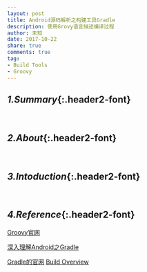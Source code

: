 ```yaml
---
layout: post
title: Android源码解析之构建工具Gradle
description: 使用Grovy语言描述编译过程
author: 未知
date: 2017-10-22
share: true
comments: true
tag:
- Build Tools
- Groovy
---
```

## *1.Summary*{:.header2-font}
&emsp;&emsp;
## *2.About*{:.header2-font}
&emsp;&emsp;
## *3.Intoduction*{:.header2-font}
&emsp;&emsp;
## *4.Reference*{:.header2-font}


[Groovy官网](http://www.groovy-lang.org/learn.html)



[深入理解Android之Gradle](http://blog.csdn.net/innost/article/details/48228651)

[Gradle的官网](https://gradle.org/)
[Build Overview](http://tools.android.com/build)